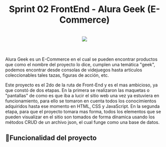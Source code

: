 <h1 align="center"> Sprint 02 FrontEnd - Alura Geek (E-Commerce)</h1>

<br>
<div align="center">
  <img src="https://user-images.githubusercontent.com/112449858/220230904-ff71c07e-42de-4ebe-bb62-25ec9bc65745.svg">
</div>
<br>
<br>

Alura Geek es un E-Commerce en el cual se pueden encontrar productos que como el nombre del proyecto lo dice, cumplen una temática "geek", podemos encontrar
desde consolas de videjuegos hasta artículos coleccionables tales tazas, figuras de acción, etc. 

Este proyecto es el 2do de la ruta de Front-End y es el mas ambicioso, ya que constó de dos etapas. En la primera se realizaron las maquetas o "pantallas" de
como es que iba a lucir el sitio web una vez ya estuviera en funcionamiento, para ello se tomaron en cuenta todos los conocimientos adquiridos hasta ese momento
en HTML, CSS y JavaScript. En la segunda etapa, para que el proyecto tomara mas forma, todos los elementos que se pueden visualizar en el sitio son tomados de 
forma dínamica usando los métodos CRUD de un archivo json, el cual funge como una base de datos.

## :hammer:Funcionalidad del proyecto

